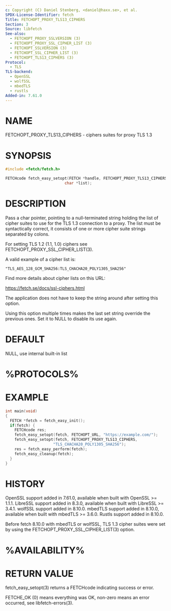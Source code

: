 ```yaml
---
c: Copyright (C) Daniel Stenberg, <daniel@haxx.se>, et al.
SPDX-License-Identifier: fetch
Title: FETCHOPT_PROXY_TLS13_CIPHERS
Section: 3
Source: libfetch
See-also:
  - FETCHOPT_PROXY_SSLVERSION (3)
  - FETCHOPT_PROXY_SSL_CIPHER_LIST (3)
  - FETCHOPT_SSLVERSION (3)
  - FETCHOPT_SSL_CIPHER_LIST (3)
  - FETCHOPT_TLS13_CIPHERS (3)
Protocol:
  - TLS
TLS-backend:
  - OpenSSL
  - wolfSSL
  - mbedTLS
  - rustls
Added-in: 7.61.0
---
```


# NAME

FETCHOPT_PROXY_TLS13_CIPHERS - ciphers suites for proxy TLS 1.3

# SYNOPSIS

```c
#include <fetch/fetch.h>

FETCHcode fetch_easy_setopt(FETCH *handle, FETCHOPT_PROXY_TLS13_CIPHERS,
                          char *list);
```

# DESCRIPTION

Pass a char pointer, pointing to a null-terminated string holding the list of
cipher suites to use for the TLS 1.3 connection to a proxy. The list must be
syntactically correct, it consists of one or more cipher suite strings
separated by colons.

For setting TLS 1.2 (1.1, 1.0) ciphers see FETCHOPT_PROXY_SSL_CIPHER_LIST(3).

A valid example of a cipher list is:

```
"TLS_AES_128_GCM_SHA256:TLS_CHACHA20_POLY1305_SHA256"
```

Find more details about cipher lists on this URL:

https://fetch.se/docs/ssl-ciphers.html

The application does not have to keep the string around after setting this
option.

Using this option multiple times makes the last set string override the
previous ones. Set it to NULL to disable its use again.

# DEFAULT

NULL, use internal built-in list

# %PROTOCOLS%

# EXAMPLE

```c
int main(void)
{
  FETCH *fetch = fetch_easy_init();
  if(fetch) {
    FETCHcode res;
    fetch_easy_setopt(fetch, FETCHOPT_URL, "https://example.com/");
    fetch_easy_setopt(fetch, FETCHOPT_PROXY_TLS13_CIPHERS,
                     "TLS_CHACHA20_POLY1305_SHA256");
    res = fetch_easy_perform(fetch);
    fetch_easy_cleanup(fetch);
  }
}
```

# HISTORY

OpenSSL support added in 7.61.0, available when built with OpenSSL \>= 1.1.1.
LibreSSL support added in 8.3.0, available when built with LibreSSL \>= 3.4.1.
wolfSSL support added in 8.10.0.
mbedTLS support added in 8.10.0, available when built with mbedTLS \>= 3.6.0.
Rustls support added in 8.10.0.

Before fetch 8.10.0 with mbedTLS or wolfSSL, TLS 1.3 cipher suites were set
by using the FETCHOPT_PROXY_SSL_CIPHER_LIST(3) option.

# %AVAILABILITY%

# RETURN VALUE

fetch_easy_setopt(3) returns a FETCHcode indicating success or error.

FETCHE_OK (0) means everything was OK, non-zero means an error occurred, see
libfetch-errors(3).
